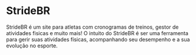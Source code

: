 # StrideBR
StrideBR é um site para atletas com cronogramas de treinos, gestor de atividades fisicas e muito mais!
O intuito do StrideBR é ser uma ferramenta para gerir suas atividades físicas, acompanhando seu desempenho e a sua evolução no esporte.